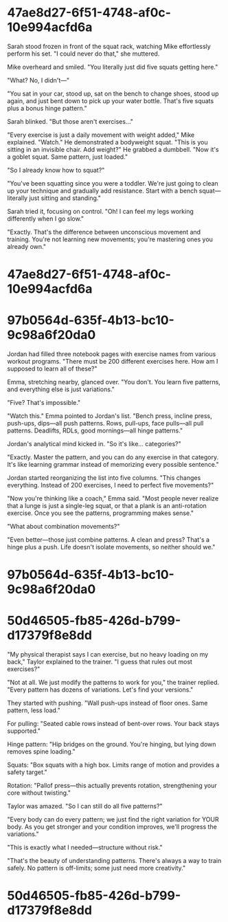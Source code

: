 

# 47ae8d27-6f51-4748-af0c-10e994acfd6a

Sarah stood frozen in front of the squat rack, watching Mike effortlessly perform his set. "I could never do that," she muttered.

Mike overheard and smiled. "You literally just did five squats getting here."

"What? No, I didn't—"

"You sat in your car, stood up, sat on the bench to change shoes, stood up again, and just bent down to pick up your water bottle. That's five squats plus a bonus hinge pattern."

Sarah blinked. "But those aren't exercises..."

"Every exercise is just a daily movement with weight added," Mike explained. "Watch." He demonstrated a bodyweight squat. "This is you sitting in an invisible chair. Add weight?" He grabbed a dumbbell. "Now it's a goblet squat. Same pattern, just loaded."

"So I already know how to squat?"

"You've been squatting since you were a toddler. We're just going to clean up your technique and gradually add resistance. Start with a bench squat—literally just sitting and standing."

Sarah tried it, focusing on control. "Oh! I can feel my legs working differently when I go slow."

"Exactly. That's the difference between unconscious movement and training. You're not learning new movements; you're mastering ones you already own."

# 47ae8d27-6f51-4748-af0c-10e994acfd6a



# 97b0564d-635f-4b13-bc10-9c98a6f20da0

Jordan had filled three notebook pages with exercise names from various workout programs. "There must be 200 different exercises here. How am I supposed to learn all of these?"

Emma, stretching nearby, glanced over. "You don't. You learn five patterns, and everything else is just variations."

"Five? That's impossible."

"Watch this." Emma pointed to Jordan's list. "Bench press, incline press, push-ups, dips—all push patterns. Rows, pull-ups, face pulls—all pull patterns. Deadlifts, RDLs, good mornings—all hinge patterns."

Jordan's analytical mind kicked in. "So it's like... categories?"

"Exactly. Master the pattern, and you can do any exercise in that category. It's like learning grammar instead of memorizing every possible sentence."

Jordan started reorganizing the list into five columns. "This changes everything. Instead of 200 exercises, I need to perfect five movements?"

"Now you're thinking like a coach," Emma said. "Most people never realize that a lunge is just a single-leg squat, or that a plank is an anti-rotation exercise. Once you see the patterns, programming makes sense."

"What about combination movements?"

"Even better—those just combine patterns. A clean and press? That's a hinge plus a push. Life doesn't isolate movements, so neither should we."

# 97b0564d-635f-4b13-bc10-9c98a6f20da0



# 50d46505-fb85-426d-b799-d17379f8e8dd

"My physical therapist says I can exercise, but no heavy loading on my back," Taylor explained to the trainer. "I guess that rules out most exercises?"

"Not at all. We just modify the patterns to work for you," the trainer replied. "Every pattern has dozens of variations. Let's find your versions."

They started with pushing. "Wall push-ups instead of floor ones. Same pattern, less load."

For pulling: "Seated cable rows instead of bent-over rows. Your back stays supported."

Hinge pattern: "Hip bridges on the ground. You're hinging, but lying down removes spine loading."

Squats: "Box squats with a high box. Limits range of motion and provides a safety target."

Rotation: "Pallof press—this actually prevents rotation, strengthening your core without twisting."

Taylor was amazed. "So I can still do all five patterns?"

"Every body can do every pattern; we just find the right variation for YOUR body. As you get stronger and your condition improves, we'll progress the variations."

"This is exactly what I needed—structure without risk."

"That's the beauty of understanding patterns. There's always a way to train safely. No pattern is off-limits; some just need more creativity."

# 50d46505-fb85-426d-b799-d17379f8e8dd

